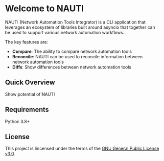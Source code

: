 # Welcome to NAUTI

NAUTI (Network Automation Tools Integrator) is a CLI application that leverages an ecosystem of libraries built around asyncio that together can be used to support various network automation workflows.

The key features are:

- **Compare**: The ability to compare network automation tools
- **Reconcile**: NAUTI can be used to reconcile information between network automation tools
- **Diffs**: Show differences between network automation tools

## Quick Overview
Show potential of NAUTI

## Requirements
Python 3.8+

## License
This project is lincensed under the terms of the [GNU General Public License v3.0](https://www.gnu.org/licenses/gpl-3.0.en.html).
